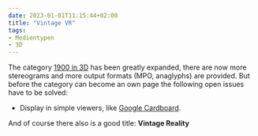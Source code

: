 ```yaml
---
date: 2023-01-01T11:15:44+02:00
title: "Vintage VR"
tags:
- Medientypen
- 3D
---
```


The category [1900 in 3D](/future/3d/) has been greatly expanded, there are now more stereograms and more output formats (MPO, anaglyphs) are provided. But before the category can become an own page the following open issues have to be solved:
* Display in simple viewers, like [Google Cardboard](https://de.wikipedia.org/wiki/Google_Cardboard).

And of course there also is a good title: **Vintage Reality**
